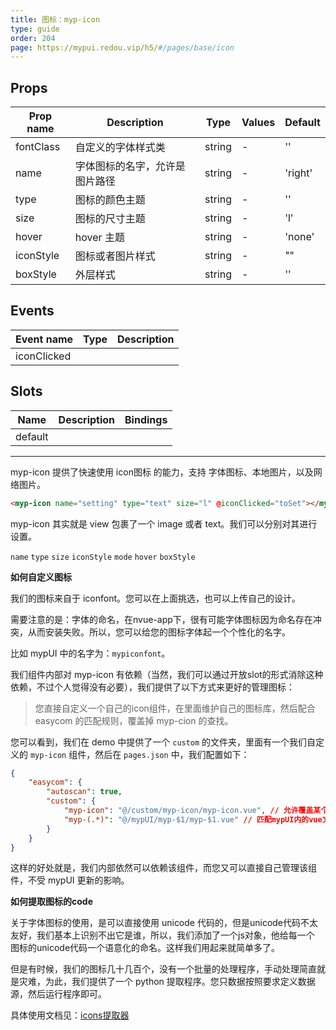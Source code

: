 ```yaml
---
title: 图标：myp-icon
type: guide
order: 204
page: https://mypui.redou.vip/h5/#/pages/base/icon
---
```


## Props

| Prop name | Description                    | Type   | Values | Default |
| --------- | ------------------------------ | ------ | ------ | ------- |
| fontClass | 自定义的字体样式类             | string | -      | ''      |
| name      | 字体图标的名字，允许是图片路径 | string | -      | 'right' |
| type      | 图标的颜色主题                 | string | -      | ''      |
| size      | 图标的尺寸主题                 | string | -      | 'l'     |
| hover     | hover 主题                     | string | -      | 'none'  |
| iconStyle | 图标或者图片样式               | string | -      | ""      |
| boxStyle  | 外层样式                       | string | -      | ''      |

## Events

| Event name  | Type | Description |
| ----------- | ---- | ----------- |
| iconClicked |      |

## Slots

| Name    | Description | Bindings |
| ------- | ----------- | -------- |
| default |             |          |

---

myp-icon 提供了快速使用 icon图标 的能力，支持 字体图标、本地图片，以及网络图片。

```html
<myp-icon name="setting" type="text" size="l" @iconClicked="toSet"></myp-icon>
```

myp-icon 其实就是 view 包裹了一个 image 或者 text。我们可以分别对其进行设置。

`name` `type` `size` `iconStyle` `mode` `hover` `boxStyle`

**如何自定义图标**

我们的图标来自于 iconfont。您可以在上面挑选，也可以上传自己的设计。

需要注意的是：字体的命名，在nvue-app下，很有可能字体图标因为命名存在冲突，从而安装失败。所以，您可以给您的图标字体起一个个性化的名字。

比如 mypUI 中的名字为：`mypiconfont`。

我们组件内部对 myp-icon 有依赖（当然，我们可以通过开放slot的形式消除这种依赖，不过个人觉得没有必要），我们提供了以下方式来更好的管理图标：

> 您直接自定义一个自己的icon组件，在里面维护自己的图标库，然后配合 easycom 的匹配规则，覆盖掉 myp-cion 的查找。

您可以看到，我们在 demo 中提供了一个 `custom` 的文件夹，里面有一个我们自定义的 `myp-icon` 组件，然后在 `pages.json` 中，我们配置如下：

```json
{
	"easycom": {
		"autoscan": true,
		"custom": {
			"myp-icon": "@/custom/myp-icon/myp-icon.vue", // 允许覆盖某个组件，比如 myp-icon
			"myp-(.*)": "@/mypUI/myp-$1/myp-$1.vue" // 匹配mypUI内的vue文件
		}
	}
}
```

这样的好处就是，我们内部依然可以依赖该组件，而您又可以直接自己管理该组件，不受 mypUI 更新的影响。

**如何提取图标的code**

关于字体图标的使用，是可以直接使用 unicode 代码的，但是unicode代码不太友好，我们基本上识别不出它是谁，所以，我们添加了一个js对象，他给每一个 图标的unicode代码一个语意化的命名。这样我们用起来就简单多了。

但是有时候，我们的图标几十几百个，没有一个批量的处理程序，手动处理简直就是灾难，为此，我们提供了一个 python 提取程序。您只数据按照要求定义数据源，然后运行程序即可。

具体使用文档见：[icons提取器](/tool/icon.html)
